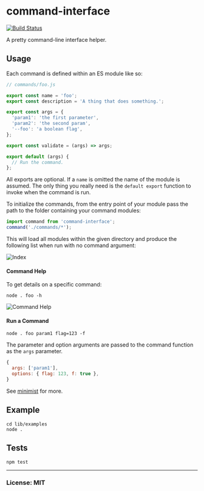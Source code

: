 # command-interface
[![Build Status](https://travis-ci.org/philcockfield/command-interface.svg?branch=master)](https://travis-ci.org/philcockfield/command-interface)

A pretty command-line interface helper.


## Usage
Each command is defined within an ES module like so:

```js
// commands/foo.js

export const name = 'foo';
export const description = 'A thing that does something.';

export const args = {
  'param1': 'the first parameter',
  'param2': 'the second param',
  '--foo': 'a boolean flag',
};

export const validate = (args) => args;

export default (args) {
  // Run the command.
};
```

All exports are optional. If a `name` is omitted the name of the module is assumed.  The only thing you really need is the `default export` function to invoke when the command is run.

To initialize the commands, from the entry point of your module pass the path to the folder containing your command modules:

```js
import command from 'command-interface';
command('./commands/*');
```

This will load all modules within the given directory and produce the following list when run with no command argument:

![Index](https://cloud.githubusercontent.com/assets/185555/16539433/6c7ec6d4-4097-11e6-9cf2-55ff675839f8.png)

#### Command Help
To get details on a specific command:

    node . foo -h

![Command Help](https://cloud.githubusercontent.com/assets/185555/16544978/6d9f6b2c-416e-11e6-8574-0ec42bc04e64.png)


#### Run a Command

    node . foo param1 flag=123 -f

The parameter and option arguments are passed to the command function as the `args` parameter.  

```js
{
  args: ['param1'],
  options: { flag: 123, f: true },
}
```

See [minimist](https://github.com/substack/minimist) for more.

## Example

    cd lib/examples
    node .



## Tests

    npm test


---
### License: MIT
